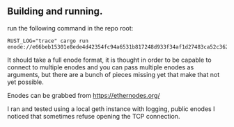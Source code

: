 ## Building and running. 

run the following command in the repo root:

```
RUST_LOG="trace" cargo run enode://e66beb15301e8ede4d42354fc94a6531b817248d933f34af1d27483ca52c3628540bb01369466f6df59e8d08a2308796a6f45a6493c861baf69d4527b53bc9b6@127.0.0.1:30303
```

It should take a full enode format, it is thought in order to be capable to connect to multiple enodes and you can pass multiple enodes as arguments, but there are a bunch of pieces missing yet that make that not yet possible. 

Enodes can be grabbed from https://ethernodes.org/

I ran and tested using a local geth instance with logging, public enodes I noticed that sometimes refuse opening the TCP connection. 